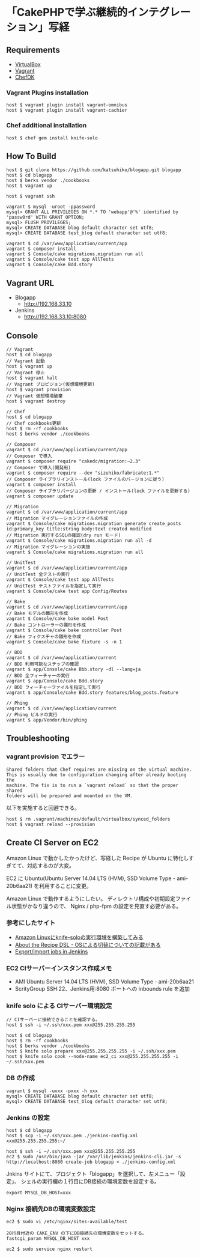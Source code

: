 # 「CakePHPで学ぶ継続的インテグレーション」写経

## Requirements

* [VirtualBox](https://www.virtualbox.org)
* [Vagrant](http://vagrantup.com)
* [ChefDK](https://downloads.chef.io/chef-dk/)

### Vagrant Plugins installation

    host $ vagrant plugin install vagrant-omnibus
    host $ vagrant plugin install vagrant-cachier

### Chef additional installation

    host $ chef gem install knife-solo


## How To Build

    host $ git clone https://github.com/katsuhiko/blogapp.git blogapp
    host $ cd blogapp
    host $ berks vendor ./cookbooks
    host $ vagrant up

    host $ vagrant ssh

    vagrant $ mysql -uroot -ppassword
    mysql> GRANT ALL PRIVILEGES ON *.* TO 'webapp'@'%' identified by 'passw0rd' WITH GRANT OPTION;
    mysql> FLUSH PRIVILEGES;
    mysql> CREATE DATABASE blog default character set utf8;
    mysql> CREATE DATABASE test_blog default character set utf8;

    vagrant $ cd /var/www/application/current/app
    vagrant $ composer install
    vagrant $ Console/cake migrations.migration run all
    vagrant $ Console/cake test app AllTests
    vagrant $ Console/cake Bdd.story


## Vagrant URL

* Blogapp
  * http://192.168.33.10
* Jenkins
  * http://192.168.33.10:8080


## Console

    // Vagrant
    host $ cd blogapp
    // Vagrant 起動
    host $ vagrant up
    // Vagrant 停止
    host $ vagrant halt
    // Vagrant プロビジョン(仮想環境更新)
    host $ vagrant provision
    // Vagrant 仮想環境破棄
    host $ vagrant destroy

    // Chef
    host $ cd blogapp
    // Chef cookbooks更新
    host $ rm -rf cookbooks
    host $ berks vendor ./cookbooks

    // Composer
    vagrant $ cd /var/www/application/current/app
    // Composer で導入
    vagrant $ composer require "cakedc/migration:~2.3"
    // Composer で導入(開発用)
    vagrant $ composer require --dev "sizuhiko/fabricate:1.*"
    // Composer ライブラリインストール(lock ファイルのバージョンに従う)
    vagrant $ composer install
    // Composer ライブラリバージョンの更新 / インストール(lock ファイルを更新する)
    vagrant $ composer update

    // Migration
    vagrant $ cd /var/www/application/current/app
    // Migration マイグレーションファイルの作成
    vagrant $ Console/cake migrations.migration generate create_posts id:primary_key title:string body:text created modified
    // Migration 実行するSQLの確認(dry run モード)
    vagrant $ Console/cake migrations.migration run all -d
    // Migration マイグレーションの実施
    vagrant $ Console/cake migrations.migration run all

    // UnitTest
    vagrant $ cd /var/www/application/current/app
    // UnitTest 全テストの実行
    vagrant $ Console/cake test app AllTests
    // UnitTest テストファイルを指定して実行
    vagrant $ Console/cake test app Config/Routes

    // Bake
    vagrant $ cd /var/www/application/current/app
    // Bake モデルの雛形を作成
    vagrant $ Console/cake bake model Post
    // Bake コントローラーの雛形を作成
    vagrant $ Console/cake bake controller Post
    // Bake フィクスチャの雛形を作成
    vagrant $ Console/cake bake fixture -s -n 1

    // BDD
    vagrant $ cd /var/www/application/current
    // BDD 利用可能なステップの確認
    vagrant $ app/Console/cake Bbb.story -dl --lang=ja
    // BDD 全フィーチャーの実行
    vagrant $ app/Console/cake Bdd.story
    // BDD フィーチャーファイルを指定して実行
    vagrant $ app/Console/cake Bdd.story features/blog_posts.feature

    // Phing
    vagrant $ cd /var/www/application/current
    // Phing ビルドの実行
    vagrant $ app/Vendor/bin/phing


## Troubleshooting

### vagrant provision でエラー

    Shared folders that Chef requires are missing on the virtual machine.
    This is usually due to configuration changing after already booting the
    machine. The fix is to run a `vagrant reload` so that the proper shared
    folders will be prepared and mounted on the VM.

以下を実施すると回避できる。

    host $ rm .vagrant/machines/default/virtualbox/synced_folders
    host $ vagrant reload --provision


## Create CI Server on EC2

Amazon Linux で動かしたかったけど、写経した Recipe が Ubuntu に特化しすぎてて、対応するのが大変。

EC2 に Ubuntu(Ubuntu Server 14.04 LTS (HVM), SSD Volume Type - ami-20b6aa21) を利用することに変更。

Amazon Linux で動作するようにしたい。
ディレクトリ構成や初期設定ファイル状態がかなり違うので、
Nginx / php-fpm の設定を見直す必要がある。

### 参考にしたサイト

* [Amazon Linuxにknife-soloの実行環境を構築してみる](http://dev.classmethod.jp/cloud/amazon-linux_knife-solo/)
* [About the Recipe DSL - OSによる切替についての記載がある](https://docs.chef.io/dsl_recipe.html)
* [Export/import jobs in Jenkins](http://stackoverflow.com/questions/8424228/export-import-jobs-in-jenkins)

### EC2 CIサーバーインスタンス作成メモ

* AMI Ubuntu Server 14.04 LTS (HVM), SSD Volume Type - ami-20b6aa21
* ScrityGroup SSH:22、Jenkins用:8080 ポートへの inbounds rule を追加

### knife solo による CIサーバー環境設定

    // CIサーバーに接続できることを確認する。
    host $ ssh -i ~/.ssh/xxx.pem xxx@255.255.255.255

    host $ cd blogapp
    host $ rm -rf cookbooks
    host $ berks vendor ./cookbooks
    host $ knife solo prepare xxx@255.255.255.255 -i ~/.ssh/xxx.pem 
    host $ knife solo cook --node-name ec2_ci xxx@255.255.255.255 -i ~/.ssh/xxx.pem

### DB の作成

    vagrant $ mysql -uxxx -pxxx -h xxx
    mysql> CREATE DATABASE blog default character set utf8;
    mysql> CREATE DATABASE test_blog default character set utf8;

### Jenkins の設定

    host $ cd blogapp
    host $ scp -i ~/.ssh/xxx.pem ./jenkins-config.xml xxx@255.255.255.255:~/

    host $ ssh -i ~/.ssh/xxx.pem xxx@255.255.255.255
    ec2 $ sudo /usr/bin/java -jar /var/lib/jenkins/jenkins-cli.jar -s http://localhost:8080 create-job blogapp < ./jenkins-config.xml

Jnkins サイトにて、プロジェクト「blogapp」を選択して、左メニュー「設定」、
シェルの実行欄の１行目にDB接続の環境変数を設定する。

    export MYSQL_DB_HOST=xxx

### Nginx 接続先DBの環境変数設定

    ec2 $ sudo vi /etc/nginx/sites-available/test
    
    20行目付近の CAKE_ENV の下にDB接続先の環境変数をセットする。
    fastcgi_param MYSQL_DB_HOST xxx
    
    ec2 $ sudo service nginx restart

